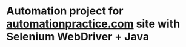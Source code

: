 # Automation project for [automationpractice.com](http://automationpractice.com/index.php) site with Selenium WebDriver + Java